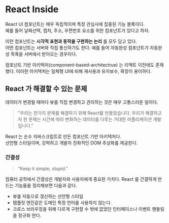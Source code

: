 # React Inside

React UI 컴포넌트는 매우 독립적이며 특정 관심사에 집중된 기능 블록이다.\
예를 들어 날짜선택, 캡차, 주소, 우편번호 요소를 위한 컴포넌트가 있다고 하자.

이런 컴포넌트는 **시각적 표현과 동작을 구현하는 논리** 를 모두 담고 있다.\
어떤 컴포넌트는 서버와 직접 통신하기도 한다. 예를 들어 자동완성 컴포넌트가 자동완성 목록을 서버에서 받아오는 경우이다.

컴포넌트 기반 아키텍처(component-based-architectrue) 는 리액트 이전에도 존재했다.
이러한 아키텍처는 일체형 UI에 비해 재사용과 유지보수, 확장이 용이하다.

## React 가 해결할 수 있는 문제

데이터가 변경될 때마다 뷰를 직접 변경하고 관리하는 것은 매우 고통스러운 일이다.

> "우리는 한가지 문제를 해결하기 위해 React를 만들었습니다. 우리가 해결하고자 한 문제는 시간에 따라 변화하는 데이터를 다루는 거대한 어플리케이션 개발입니다."

React 는 순수 자바스크립트로 만든 컴포넌트 기반 아키텍처다.\
선언형 스타일이며, 강력하고 개발자 친화적인 DOM 추상화를 제공한다.

### 간결성

> "Keep it simple, stupid."

컴퓨터 공학에서 간결성은 개발자와 사용자에게 중요한 가치다.
React 를 간결하게 만드는 기능들을 정리해보면 다음과 같다.

* 뷰를 자동으로 갱신하는 선언형 스타일
* 탬플릿 엔진같은 도메인 특정 언어를 사용하지 않는다.
* 크로스 브라우징을 위해 다르게 구현할 수 밖에 없었던 인터페이스나 이벤트 핸들링을 정규화 한다.

